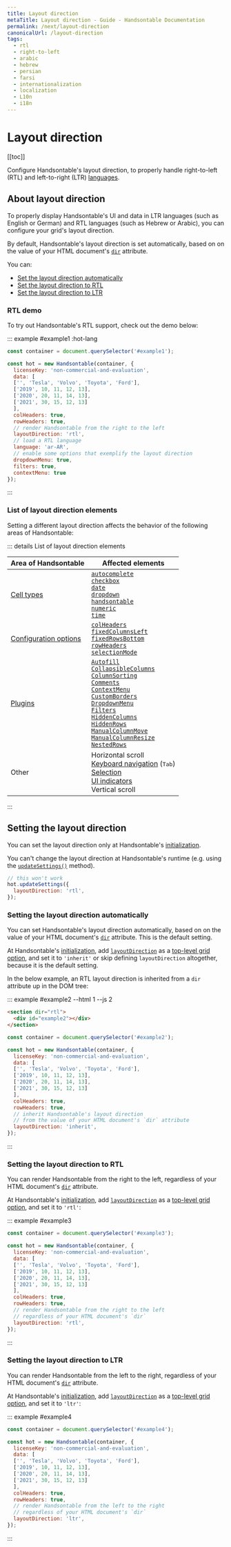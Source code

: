 ```yaml
---
title: Layout direction
metaTitle: Layout direction - Guide - Handsontable Documentation
permalink: /next/layout-direction
canonicalUrl: /layout-direction
tags:
  - rtl
  - right-to-left
  - arabic
  - hebrew
  - persian
  - farsi
  - internationalization
  - localization
  - L10n
  - i18n
---
```


# Layout direction

[[toc]]

Configure Handsontable's layout direction, to properly handle right-to-left (RTL) and left-to-right (LTR) [languages](@/guides/internationalization/language.md).

## About layout direction

To properly display Handsontable's UI and data in LTR languages (such as English or German) and RTL languages (such as Hebrew or Arabic), 
you can configure your grid's layout direction.

By default, Handsontable's layout direction is set automatically, based on on the value of your HTML document's [`dir`](https://developer.mozilla.org/en-US/docs/Web/HTML/Global_attributes/dir) attribute.

You can:
- [Set the layout direction automatically](#setting-the-layout-direction-automatically)
- [Set the layout direction to RTL](#setting-the-layout-direction-to-rtl)
- [Set the layout direction to LTR](#setting-the-layout-direction-to-ltr)

### RTL demo

To try out Handsontable's RTL support, check out the demo below:

::: example #example1 :hot-lang
```js
const container = document.querySelector('#example1');

const hot = new Handsontable(container, {
  licenseKey: 'non-commercial-and-evaluation',
  data: [
  ['', 'Tesla', 'Volvo', 'Toyota', 'Ford'],
  ['2019', 10, 11, 12, 13],
  ['2020', 20, 11, 14, 13],
  ['2021', 30, 15, 12, 13]
  ],
  colHeaders: true,
  rowHeaders: true,
  // render Handsontable from the right to the left
  layoutDirection: 'rtl',
  // load a RTL language
  language: 'ar-AR',
  // enable some options that exemplify the layout direction
  dropdownMenu: true,
  filters: true,
  contextMenu: true
});
```
:::

### List of layout direction elements

Setting a different layout direction affects the behavior of the following areas of Handsontable:

::: details List of layout direction elements

| Area of Handsontable                                                 | Affected elements                                                                                                                                                                                                                                                                                                                                                                                                                                                                                                                                                             |
| -------------------------------------------------------------------- | ----------------------------------------------------------------------------------------------------------------------------------------------------------------------------------------------------------------------------------------------------------------------------------------------------------------------------------------------------------------------------------------------------------------------------------------------------------------------------------------------------------------------------------------------------------------------------- |
| [Cell types](@/guides/cell-types/cell-type.md)                       | [`autocomplete`](@/guides/cell-types/autocomplete-cell-type.md)<br>[`checkbox`](@/guides/cell-types/checkbox-cell-type.md)<br>[`date`](@/guides/cell-types/date-cell-type.md)<br>[`dropdown`](@/guides/cell-types/dropdown-cell-type.md)<br>[`handsontable`](@/guides/cell-types/handsontable-cell-type.md)<br>[`numeric`](@/guides/cell-types/numeric-cell-type.md)<br>[`time`](@/guides/cell-types/time-cell-type.md)                                                                                                                                                       |
| [Configuration options](@/guides/getting-started/setting-options.md) | [`colHeaders`](@/api/options.md#colheaders)<br>[`fixedColumnsLeft`](@/api/options.md#fixedcolumnsleft)<br>[`fixedRowsBottom`](@/api/options.md#fixedrowsbottom)<br>[`rowHeaders`](@/api/options.md#rowheaders)<br>[`selectionMode`](@/api/options.md#selectionmode)<br>                                                                                                                                                                                                                                                                                                       |
| [Plugins](@/api/plugins.md)                                          | [`Autofill`](@/api/autofill.md)<br>[`CollapsibleColumns`](@/api/collapsiblecolumns.md)<br>[`ColumnSorting`](@/api/columnsorting.md)<br>[`Comments`](@/api/comments.md)<br>[`ContextMenu`](@/api/contextmenu.md)<br>[`CustomBorders`](@/api/customborders.md)<br>[`DropdownMenu`](@/api/dropdownmenu.md)<br>[`Filters`](@/api/filters.md)<br>[`HiddenColumns`](@/api/hiddencolumns.md)<br>[`HiddenRows`](@/api/hiddenrows.md)<br>[`ManualColumnMove`](@/api/manualcolumnmove.md)<br>[`ManualColumnResize`](@/api/manualcolumnresize.md)<br>[`NestedRows`](@/api/nestedrows.md) |
| Other                                                                | Horizontal scroll<br>[Keyboard navigation](@/guides/accessories-and-menus/keyboard-navigation.md) (<kbd>Tab</kbd>)<br>[Selection](@/guides/cell-features/selection.md)<br>[UI indicators](@/guides/columns/column-hiding.md#step-2-show-ui-indicators)<br>Vertical scroll                                                                                                                                                                                                                                                                                                     |
:::

## Setting the layout direction

You can set the layout direction only at Handsontable's [initialization](@/guides/getting-started/installation.md#initialize-the-grid).

You can't change the layout direction at Handsontable's runtime (e.g. using the [`updateSettings()`](@/api/core.md#updatesettings) method).
```js
// this won't work
hot.updateSettings({
  layoutDirection: 'rtl',
});
```

### Setting the layout direction automatically

You can set Handsontable's layout direction automatically, 
based on on the value of your HTML document's [`dir`](https://developer.mozilla.org/en-US/docs/Web/HTML/Global_attributes/dir) attribute.
This is the default setting.

At Handsontable's [initialization](@/guides/getting-started/installation.md#initialize-the-grid),
add [`layoutDirection`](@/api/options.md#layoutdirection) as a [top-level grid option](@/guides/getting-started/setting-options.md#setting-grid-options),
and set it to `'inherit'` or skip defining `layoutDirection` altogether, because it is the default setting. 

In the below example, an RTL layout direction is inherited from a `dir` attribute up in the DOM tree:

::: example #example2 --html 1 --js 2
```html
<section dir="rtl">
  <div id="example2"></div>
</section>
```

```js
const container = document.querySelector('#example2');

const hot = new Handsontable(container, {
  licenseKey: 'non-commercial-and-evaluation',
  data: [
  ['', 'Tesla', 'Volvo', 'Toyota', 'Ford'],
  ['2019', 10, 11, 12, 13],
  ['2020', 20, 11, 14, 13],
  ['2021', 30, 15, 12, 13]
  ],
  colHeaders: true,
  rowHeaders: true,
  // inherit Handsontable's layout direction
  // from the value of your HTML document's `dir` attribute
  layoutDirection: 'inherit',
});
```
:::

### Setting the layout direction to RTL

You can render Handsontable from the right to the left, regardless of your HTML document's [`dir`](https://developer.mozilla.org/en-US/docs/Web/HTML/Global_attributes/dir) attribute.

At Handsontable's [initialization](@/guides/getting-started/installation.md#initialize-the-grid),
add [`layoutDirection`](@/api/options.md#layoutdirection) as a [top-level grid option](@/guides/getting-started/setting-options.md#setting-grid-options),
and set it to `'rtl'`:

::: example #example3
```js
const container = document.querySelector('#example3');

const hot = new Handsontable(container, {
  licenseKey: 'non-commercial-and-evaluation',
  data: [
  ['', 'Tesla', 'Volvo', 'Toyota', 'Ford'],
  ['2019', 10, 11, 12, 13],
  ['2020', 20, 11, 14, 13],
  ['2021', 30, 15, 12, 13]
  ],
  colHeaders: true,
  rowHeaders: true,
  // render Handsontable from the right to the left
  // regardless of your HTML document's `dir`
  layoutDirection: 'rtl',
});
```
:::

### Setting the layout direction to LTR

You can render Handsontable from the left to the right, regardless of your HTML document's [`dir`](https://developer.mozilla.org/en-US/docs/Web/HTML/Global_attributes/dir) attribute.

At Handsontable's [initialization](@/guides/getting-started/installation.md#initialize-the-grid),
add [`layoutDirection`](@/api/options.md#layoutdirection) as a [top-level grid option](@/guides/getting-started/setting-options.md#setting-grid-options),
and set it to `'ltr'`:

::: example #example4
```js
const container = document.querySelector('#example4');

const hot = new Handsontable(container, {
  licenseKey: 'non-commercial-and-evaluation',
  data: [
  ['', 'Tesla', 'Volvo', 'Toyota', 'Ford'],
  ['2019', 10, 11, 12, 13],
  ['2020', 20, 11, 14, 13],
  ['2021', 30, 15, 12, 13]
  ],
  colHeaders: true,
  rowHeaders: true,
  // render Handsontable from the left to the right
  // regardless of your HTML document's `dir`
  layoutDirection: 'ltr',
});
```
:::